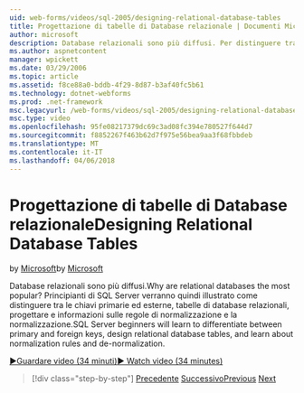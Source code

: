 ```yaml
---
uid: web-forms/videos/sql-2005/designing-relational-database-tables
title: Progettazione di tabelle di Database relazionale | Documenti Microsoft
author: microsoft
description: Database relazionali sono più diffusi. Per distinguere tra le chiavi primarie ed esterne, database relazionali di progettazione, verranno illustrato principianti di SQL Server...
ms.author: aspnetcontent
manager: wpickett
ms.date: 03/29/2006
ms.topic: article
ms.assetid: f8ce88a0-bddb-4f29-8d87-b3af40fc5b61
ms.technology: dotnet-webforms
ms.prod: .net-framework
msc.legacyurl: /web-forms/videos/sql-2005/designing-relational-database-tables
msc.type: video
ms.openlocfilehash: 95fe08217379dc69c3ad08fc394e780527f644d7
ms.sourcegitcommit: f8852267f463b62d7f975e56bea9aa3f68fbbdeb
ms.translationtype: MT
ms.contentlocale: it-IT
ms.lasthandoff: 04/06/2018
---
```

<a name="designing-relational-database-tables"></a><span data-ttu-id="20be2-104">Progettazione di tabelle di Database relazionale</span><span class="sxs-lookup"><span data-stu-id="20be2-104">Designing Relational Database Tables</span></span>
====================
<span data-ttu-id="20be2-105">by [Microsoft](https://github.com/microsoft)</span><span class="sxs-lookup"><span data-stu-id="20be2-105">by [Microsoft](https://github.com/microsoft)</span></span>

<span data-ttu-id="20be2-106">Database relazionali sono più diffusi.</span><span class="sxs-lookup"><span data-stu-id="20be2-106">Why are relational databases the most popular?</span></span> <span data-ttu-id="20be2-107">Principianti di SQL Server verranno quindi illustrato come distinguere tra le chiavi primarie ed esterne, tabelle di database relazionali, progettare e informazioni sulle regole di normalizzazione e la normalizzazione.</span><span class="sxs-lookup"><span data-stu-id="20be2-107">SQL Server beginners will learn to differentiate between primary and foreign keys, design relational database tables, and learn about normalization rules and de-normalization.</span></span>

[<span data-ttu-id="20be2-108">&#9654;Guardare video (34 minuti)</span><span class="sxs-lookup"><span data-stu-id="20be2-108">&#9654; Watch video (34 minutes)</span></span>](https://channel9.msdn.com/Blogs/ASP-NET-Site-Videos/designing-relational-database-tables)

> [!div class="step-by-step"]
> <span data-ttu-id="20be2-109">[Precedente](more-about-column-data-types-and-other-properties.md)
> [Successivo](manipulating-database-data.md)</span><span class="sxs-lookup"><span data-stu-id="20be2-109">[Previous](more-about-column-data-types-and-other-properties.md)
[Next](manipulating-database-data.md)</span></span>
